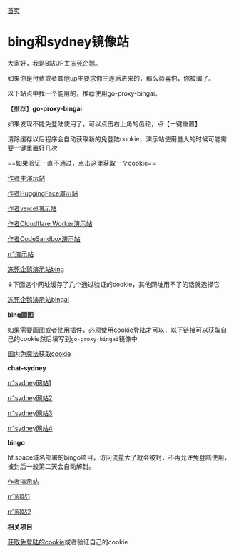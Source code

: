 [首页](https://dongsiqie.me/)

# bing和sydney镜像站

大家好，我是B站UP主[冻死企鹅](https://space.bilibili.com/23375741)。

如果你是付费或者其他up主要求你三连后进来的，那么恭喜你，你被骗了。

以下站点中找一个能用的，推荐使用go-proxy-bingai。

【推荐】**go-proxy-bingai**

如果发现不能免登陆使用了，可以点击右上角的齿轮，点【一键重置】

清除缓存以后程序会自动获取新的免登陆cookie，演示站使用量大的时候可能需要一键重置好几次

==如果验证一直不通过，点击[这里](https://dongsiqie-get-bing-cookies.hf.space/)获取一个cookie==

[作者主演示站](https://bingai.zklcdc.xyz/)

[作者HuggingFace演示站](https://harry-zklcdc-go-proxy-bingai.hf.space)

[作者vercel演示站](https://bingai-vercel.zklcdc.xyz)

[作者Cloudflare Worker演示站](https://bingai-cfwk.zklcdc.xyz)

[作者CodeSandbox演示站](https://k5g89n-8080.csb.app)

[rr1演示站](https://rr1-gpb2.hf.space)

[冻死企鹅演示站bing](https://dongsiqie-bing.hf.space)

↓下面这个网址缓存了几个通过验证的cookie，其他网址用不了的话就选择它

[冻死企鹅演示站bingai](https://dongsiqie-bingai.hf.space)

**bing画图**

如果需要画图或者使用插件，必须使用cookie登陆才可以，以下链接可以获取自己的cookie然后填写到`go-proxy-bingai`镜像中

[国内免魔法获取cookie](wiki/bingcookie3.html)

**chat-sydney**

[rr1sydney网站1](https://rr1-test9.hf.space)

[rr1sydney网站2](https://rr1-test8.hf.space)

[rr1sydney网站3](https://rr1-test333.hf.space)

[rr1sydney网站4](https://rr1-test666.hf.space)

**bingo**

hf.space域名部署的bingo项目，访问流量大了就会被封，不再允许免登陆使用，被封后一般第二天会自动解封。

[作者演示站](https://copilot.github1s.tk)

[rr1网站1](https://rr1-bg.hf.space)

[rr1网站2](https://rr1-bg1.hf.space)

**相关项目**

[获取免登陆的cookie](https://dongsiqie-get-bing-cookies.hf.space/)或者验证自己的cookie

